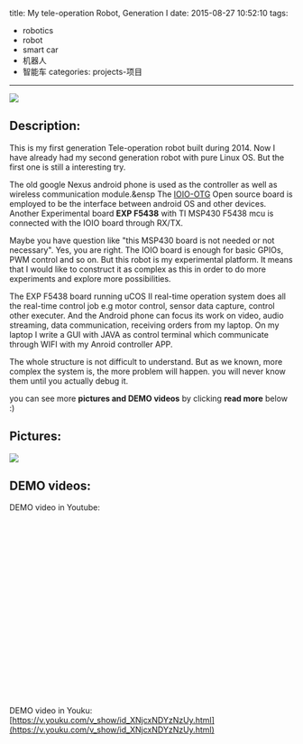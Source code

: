 title: My tele-operation  Robot, Generation I
date: 2015-08-27 10:52:10
tags: 
- robotics
- robot
- smart car
- 机器人
- 智能车
categories: projects-项目
---

<meta name="referrer" content="no-referrer" />

![](https://ww3.sinaimg.cn/mw690/74505a4cgw1evgreifis4j218g0xcauk.jpg)

## Description:

This is my first generation Tele-operation robot  built during 2014. Now I have  already had my second generation robot with pure Linux OS. But the first one is still a interesting try.

The old google Nexus android phone is used as the controller as well as wireless communication module.&ensp The [IOIO-OTG](https://github.com/ytai/ioio/wiki) Open source board is employed to be the interface between android OS and other devices. Another Experimental board **EXP F5438** with  TI MSP430 F5438 mcu is connected with the IOIO board through RX/TX.

Maybe you have question like "this MSP430 board is not needed or not necessary". Yes, you are right. The IOIO board is enough for basic GPIOs, PWM control and so on. But this robot is my  experimental platform. 
It means that I would like to construct it as complex as this in order to do more experiments and explore more possibilities. 

The EXP F5438 board running uCOS II real-time operation system does all the real-time control job e.g motor control, sensor data capture, control other executer.
And the Android phone can focus its work on video, audio streaming, data communication, receiving orders from my laptop. On my laptop I write a GUI with JAVA as control terminal which communicate through WIFI with my Anroid controller APP.

The whole structure is not difficult to understand. But as we known, more complex  the system is, the more problem will happen. you will never know them until you actually debug it.

you can see more **pictures and DEMO videos** by clicking **read more** below :) 
<!-- more -->
## Pictures:
![](https://ww3.sinaimg.cn/bmiddle/74505a4cgw1eddsn5e4qpj216n68t4qr.jpg)

## DEMO videos:

DEMO video in Youtube:
<iframe width="560" height="315" src="httpss://www.youtube.com/embed/vaqixZOrqzM" frameborder="0" allowfullscreen></iframe>


DEMO video in Youku:
[https://v.youku.com/v_show/id_XNjcxNDYzNzUy.html](https://v.youku.com/v_show/id_XNjcxNDYzNzUy.html)